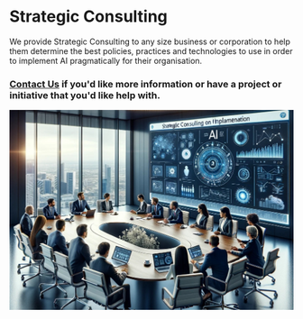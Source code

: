 # Strategic Consulting

We provide Strategic Consulting to any size business or corporation to help them determine
the best policies, practices and technologies to use in order to implement AI pragmatically for their organisation.

### [Contact Us](contact.md) if you'd like more information or have a project or initiative that you'd like help with.

![Strategic Consulting](./CogniVirtus%20-%20Stregic%20Consulting.jpg)
